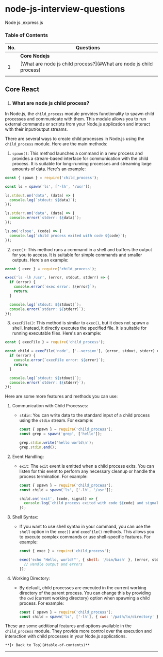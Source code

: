# node-js-interview-questions
Node js ,express js
### Table of Contents

| No. | Questions                                                                                                                                                                                                                        |
| --- | -------------------------------------------------------------------------------------------------------------------------------------------------------------------------------------------------------------------------------- |
|     | **Core Nodejs**                                                                                                                                                                                                                   |
| 1   | [What are node js child process?](#What are node js child process)                                                                                                                                                                                                 |
                                                                                                                        |


## Core React

1.  ### What are node js child process?

In Node.js, the `child_process` module provides functionality to spawn child processes and communicate with them. This module allows you to run external commands or scripts from your Node.js application and interact with their input/output streams.

There are several ways to create child processes in Node.js using the `child_process` module. Here are the main methods:

1. `spawn()`: This method launches a command in a new process and provides a stream-based interface for communication with the child process. It is suitable for long-running processes and streaming large amounts of data. Here's an example:

```javascript
const { spawn } = require('child_process');

const ls = spawn('ls', ['-lh', '/usr']);

ls.stdout.on('data', (data) => {
  console.log(`stdout: ${data}`);
});

ls.stderr.on('data', (data) => {
  console.error(`stderr: ${data}`);
});

ls.on('close', (code) => {
  console.log(`child process exited with code ${code}`);
});
```

2. `exec()`: This method runs a command in a shell and buffers the output for you to access. It is suitable for simple commands and smaller outputs. Here's an example:

```javascript
const { exec } = require('child_process');

exec('ls -lh /usr', (error, stdout, stderr) => {
  if (error) {
    console.error(`exec error: ${error}`);
    return;
  }

  console.log(`stdout: ${stdout}`);
  console.error(`stderr: ${stderr}`);
});
```

3. `execFile()`: This method is similar to `exec()`, but it does not spawn a shell. Instead, it directly executes the specified file. It is suitable for running executable files. Here's an example:

```javascript
const { execFile } = require('child_process');

const child = execFile('node', ['--version'], (error, stdout, stderr) => {
  if (error) {
    console.error(`execFile error: ${error}`);
    return;
  }

  console.log(`stdout: ${stdout}`);
  console.error(`stderr: ${stderr}`);
});
```

 Here are some more features and methods you can use:

1. Communication with Child Processes:
   - `stdin`: You can write data to the standard input of a child process using the `stdin` stream. For example:
     ```javascript
     const { spawn } = require('child_process');
     const grep = spawn('grep', ['hello']);

     grep.stdin.write('hello world\n');
     grep.stdin.end();
     ```

2. Event Handling:
   - `exit`: The `exit` event is emitted when a child process exits. You can listen for this event to perform any necessary cleanup or handle the process termination. For example:
     ```javascript
     const { spawn } = require('child_process');
     const child = spawn('ls', ['-lh', '/usr']);

     child.on('exit', (code, signal) => {
       console.log(`child process exited with code ${code} and signal ${signal}`);
     });
     ```

3. Shell Syntax:
   - If you want to use shell syntax in your command, you can use the `shell` option in the `exec()` and `execFile()` methods. This allows you to execute complex commands or use shell-specific features. For example:
     ```javascript
     const { exec } = require('child_process');

     exec('echo "Hello, world!"', { shell: '/bin/bash' }, (error, stdout, stderr) => {
       // Handle output and errors
     });
     ```

4. Working Directory:
   - By default, child processes are executed in the current working directory of the parent process. You can change this by providing the `cwd` (current working directory) option when spawning a child process. For example:
     ```javascript
     const { spawn } = require('child_process');
     const child = spawn('ls', ['-lh'], { cwd: '/path/to/directory' });
     ```

These are some additional features and options available in the `child_process` module. They provide more control over the execution and interaction with child processes in your Node.js applications.

    **[⬆ Back to Top](#table-of-contents)**



---
